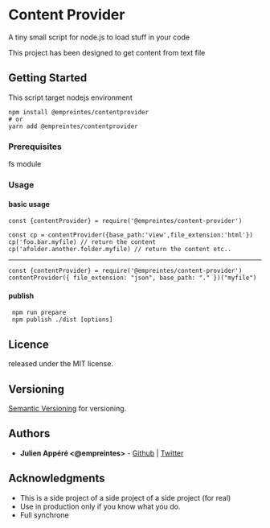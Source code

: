 # Content Provider

A tiny small script for node.js to load stuff in your code

This project has been designed to get content from text file

## Getting Started
This script target nodejs environment

    npm install @empreintes/contentprovider
    # or
    yarn add @empreintes/contentprovider 


### Prerequisites

fs module

### Usage

#### basic usage

    const {contentProvider} = require('@empreintes/content-provider')

    const cp = contentProvider({base_path:'view',file_extension:'html'})
    cp('foo.bar.myfile) // return the content
    cp('afolder.another.folder.myfile) // return the content etc..
---
    const {contentProvider} = require('@empreintes/content-provider')
    contentProvider({ file_extension: "json", base_path: "." })("myfile")

#### publish

     npm run prepare
     npm publish ./dist [options]

## Licence

released under the MIT license.

## Versioning

[Semantic Versioning](http://semver.org/) for versioning.

## Authors

- **Julien Appéré <@empreintes>** -
  [Github](https://github.com/empreintes) | [Twitter](https://twitter.com/empreintes)


## Acknowledgments

- This is a side project of a side project of a side project (for real)
- Use in production only if you know what you do.
- Full synchrone